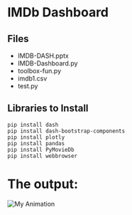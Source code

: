 <!DOCTYPE html>
<html>
<head>
  <title>IMDb Dashboard</title>
</head>
<body>
  <h1>IMDb Dashboard</h1>
  <h2>Files</h2>
  <ul>
    <li>IMDB-DASH.pptx</li>
    <li>IMDB-Dashboard.py</li>
    <li>toolbox-fun.py</li>
    <li>imdb1.csv</li>
    <li>test.py</li>
  </ul>

  <h2>Libraries to Install</h2>
  <pre><code>pip install dash
pip install dash-bootstrap-components
pip install plotly
pip install pandas
pip install PyMovieDb
pip install webbrowser</code></pre>
<h1>The output:</h1>
	<img src="https://imgur.com/SR9t1Sr" alt="My Animation">

</body>
</html>
